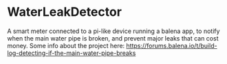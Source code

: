 # WaterLeakDetector
A smart meter connected to a pi-like device running a balena app, to notify when the main water pipe is broken, and prevent major leaks that can cost money.
Some info about the project here: https://forums.balena.io/t/build-log-detecting-if-the-main-water-pipe-breaks

